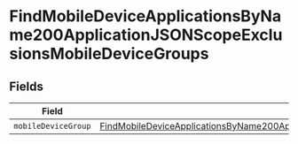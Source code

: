 # FindMobileDeviceApplicationsByName200ApplicationJSONScopeExclusionsMobileDeviceGroups


## Fields

| Field                                                                                                                                                                                                                                       | Type                                                                                                                                                                                                                                        | Required                                                                                                                                                                                                                                    | Description                                                                                                                                                                                                                                 |
| ------------------------------------------------------------------------------------------------------------------------------------------------------------------------------------------------------------------------------------------- | ------------------------------------------------------------------------------------------------------------------------------------------------------------------------------------------------------------------------------------------- | ------------------------------------------------------------------------------------------------------------------------------------------------------------------------------------------------------------------------------------------- | ------------------------------------------------------------------------------------------------------------------------------------------------------------------------------------------------------------------------------------------- |
| `mobileDeviceGroup`                                                                                                                                                                                                                         | [FindMobileDeviceApplicationsByName200ApplicationJSONScopeExclusionsMobileDeviceGroupsMobileDeviceGroup](../../models/operations/findmobiledeviceapplicationsbyname200applicationjsonscopeexclusionsmobiledevicegroupsmobiledevicegroup.md) | :heavy_minus_sign:                                                                                                                                                                                                                          | N/A                                                                                                                                                                                                                                         |